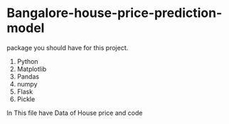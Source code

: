# Bangalore-house-price-prediction-model

package you should have for this project.
1. Python
2. Matplotlib
3. Pandas
4. numpy
5. Flask
6. Pickle
 
In This file have Data of House price and code 
